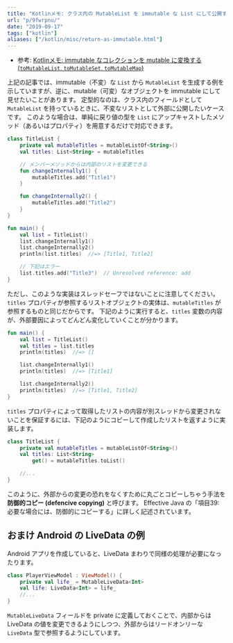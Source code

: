 ```yaml
---
title: "Kotlinメモ: クラス内の MutableList を immutable な List にして公開する"
url: "p/9fwrpnu/"
date: "2019-09-17"
tags: ["kotlin"]
aliases: ["/kotlin/misc/return-as-immutable.html"]
---
```


- 参考: [Kotlinメモ: immutable なコレクションを mutable に変換する (`toMutableList`, `toMutableSet`, `toMutableMap`)](/p/r5f583b/)

上記の記事では、immutable（不変）な `List` から `MutableList` を生成する例を示していますが、逆に、mutable（可変）なオブジェクトを immutable にして見せたいことがあります。
定型的なのは、クラス内のフィールドとして `MutableList` を持っているときに、不変なリストとして外部に公開したいケースです。
このような場合は、単純に戻り値の型を `List` にアップキャストしたメソッド（あるいはプロパティ）を用意するだけで対応できます。

```kotlin
class TitleList {
    private val mutableTitles = mutableListOf<String>()
    val titles: List<String> = mutableTitles

    // メンバーメソッドからは内部のリストを変更できる
    fun changeInternally1() {
        mutableTitles.add("Title1")
    }

    fun changeInternally2() {
        mutableTitles.add("Title2")
    }
}

fun main() {
    val list = TitleList()
    list.changeInternally1()
    list.changeInternally2()
    println(list.titles)  //=> [Title1, Title2]

    // 下記はエラー
    list.titles.add("Title3")  // Unresolved reference: add
}
```

ただし、このような実装はスレッドセーフではないことに注意してください。
`titles` プロパティが参照するリストオブジェクトの実体は、`mutableTitles` が参照するものと同じだからです。
下記のように実行すると、`titles` 変数の内容が、外部要因によってどんどん変化していくことが分かります。

```kotlin
fun main() {
    val list = TitleList()
    val titles = list.titles
    println(titles)  //=> []

    list.changeInternally1()
    println(titles)  //=> [Title1]

    list.changeInternally2()
    println(titles)  //=> [Title1, Title2]
}
```

`titles` プロパティによって取得したリストの内容が別スレッドから変更されないことを保証するには、下記のようにコピーして作成したリストを返すように実装します。

```kotlin
class TitleList {
    private val mutableTitles = mutableListOf<String>()
    val titles: List<String>
        get() = mutableTitles.toList()

    //...
}
```

このように、外部からの変更の恐れをなくすために丸ごとコピーしちゃう手法を **防御的コピー (defencive copying)** と呼びます。
Effective Java の「項目39: 必要な場合には、防御的にコピーする」に詳しく記述されています。


おまけ Android の LiveData の例
----

Android アプリを作成していると、LiveData まわりで同様の処理が必要になったります。

```kotlin
class PlayerViewModel : ViewModel() {
    private val life_ = MutableLiveData<Int>
    val life: LiveData<Int> = life_
    //...
}
```

`MutableLiveData` フィールドを private に定義しておくことで、内部からは LiveData の値を変更できるようにしつつ、外部からはリードオンリーな `LiveData` 型で参照するようにしています。

